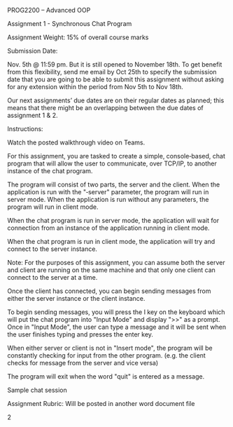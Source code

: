 PROG2200 – Advanced OOP

Assignment 1 - Synchronous Chat Program


Assignment Weight: 15% of overall course marks

Submission Date:

Nov. 5th @ 11:59 pm. But it is still opened to November 18th. To get benefit from this flexibility, send me email by Oct 25th to specify the submission date that you are going to be able to submit this assignment without asking for any extension within the period from Nov 5th to Nov 18th.

Our next assignments’ due dates are on their regular dates as planned; this means that there might be an overlapping between the due dates of assignment 1 & 2.

Instructions:

Watch the posted walkthrough video on Teams.

For this assignment, you are tasked to create a simple, console‐based, chat program that will allow the user to communicate, over TCP/IP, to another instance of the chat program.

The program will consist of two parts, the server and the client. When the application is run with the "‐server" parameter, the program will run in server mode. When the application is run without any parameters, the program will run in client mode.



When the chat program is run in server mode, the application will wait for connection from an instance of the application running in client mode.



When the chat program is run in client mode, the application will try and connect to the server instance.



Note: For the purposes of this assignment, you can assume both the server and client are running on the same machine and that only one client can connect to the server at a time.

Once the client has connected, you can begin sending messages from either the server instance or the client instance.

To begin sending messages, you will press the I key on the keyboard which will put the chat program into "Input Mode" and display ">>" as a prompt. Once in "Input Mode", the user can type a message and it will be sent when the user finishes typing and presses the enter key.



When either server or client is not in "Insert mode", the program will be constantly checking for input from the other program. (e.g. the client checks for message from the server and vice versa)



The program will exit when the word "quit" is entered as a message.





Sample chat session







Assignment Rubric: Will be posted in another word document file



2
